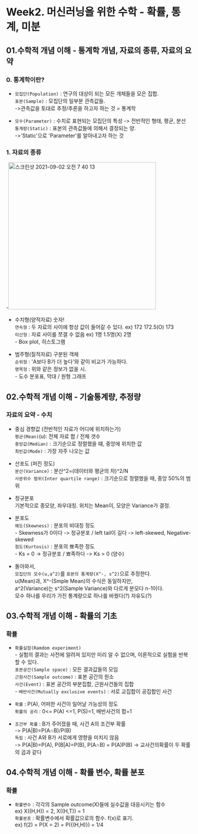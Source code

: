 # Week2. 머신러닝을 위한 수학 - 확률, 통계, 미분

## 01.수학적 개념 이해 - 통계학 개념, 자료의 종류, 자료의 요약

### 0. 통계학이란?
- `모집단(Population)` : 연구의 대상이 되는 모든 개체들을 모은 집합.
<br>`표본(Sample)` : 모집단의 일부분 관측값들.
<br>->관측값을 토대로 추정/추론을 하고자 하는 것 = 통계학

- `모수(Parameter)` : 수치로 표현되는 모집단의 특성 -> 전반적인 형태, 평균, 분산
<br>`통계량(Static)` : 표본의 관측값들에 의해서 결정되는 양.
<br>->'Static'으로 'Parameter'를 알아내고자 하는 것

### 1. 자료의 종류
-<img width="400" alt="스크린샷 2021-09-02 오전 7 40 13" src="https://user-images.githubusercontent.com/89369520/131754645-1422ec08-d4c0-4605-a20a-cecb47072c81.png">
- 수치형(양적자료) 숫자!
<br>`연속형` : 두 자료의 사이에 항상 값이 들어갈 수 있다. ex) 172 172.5(O) 173
<br>`이산형` : 자료 사이를 쪼갤 수 없음 ex) 1명 1.5명(X) 2명
<br>- Box plot, 히스토그램

- 범주형(질적자료) 구분된 객체
<br>`순위형` : 'A보다 B가 더 높다'와 같이 비교가 가능하다.
<br>`명목형` : 위와 같은 정보가 없을 시.
<br>- 도수 분포표, 막대 / 원형 그래프

## 02.수학적 개념 이해 - 기술통계량, 추정량

### 자료의 요약 - 수치
- 중심 경향값 (전반적인 자료가 어디에 위치하는가)
<br>`평균(Mean)`(u): 전체 자료 합 / 전체 갯수
<br>`중앙값(Median)` : 크기순으로 정렬했을 떄, 중앙에 위치한 값
<br>`최빈값(Mode)` : 가장 자주 나오는 값

- 산포도 (퍼진 정도)
<br>`분산(Variance)` : 분산^2=(데이터와 평균의 차)^2/N
<br>`사분위수 범위(Inter quartile range)` : 크기순으로 정렬했을 때, 중앙 50%의 범위

- 정규분포
<br>기본적으로 종모양, 좌우대칭. 위치는 Mean이, 모양은 Variance가 결정.

- 분포도
<br>`왜도(Skewness)` : 분포의 비대칭 정도
<br>- Skewness가 0이다 -> 정규분포 / left tail이 길다 -> left-skewed, Negative-skewed
<br>`첨도(Kurtosis)` : 분포의 뾰족한 정도
<br>- Ks = 0 -> 정규분포 / 뾰족하다 -> Ks > 0 (양수)

- 돌아와서,
<br>`모집단의 모수(u,a^2)`를 `표본의 통계량(X^-, s^2)`으로 추정한다.
<br>u(Mean)과, X^-(Smple Mean)의 수식은 동일하지만,
<br>a^2(Variance)는 s^2(Sample Variance)와 다르게 분모다 n-1이다.
<br>모수 하나를 우리가 가진 통계량으로 하나를 바꿨다(?) 자유도(?)

## 03.수학적 개념 이해 - 확률의 기초
### 확률
- `확률실험(Ramdom experiment)`
<br>- 실험의 결과는 사전에 알려져 있지만 미리 알 수 없으며, 이론적으로 실험을 반복할 수 있다.
<br>`표본공간(Sample space)` : 모든 결과값들의 모임
<br>`근원사건(Sample outcome)` : 표본 공간의 원소
<br>`사건(Event)` : 표본 공간의 부분집합, 근원사건들의 집합
<br>- `배반사건(Mutually exclusive events)` : 서로 교집합이 공집합인 사건

- `확률` : P(A), 어떠한 사건이 일어날 가능성의 정도
<br>`확률의 공리` : 0<= P(A) <=1, P(S)=1, 배반사건의 합=1

- `조건부 확률` : B가 주어졌을 때, 사건 A의 조건부 확률
<br>-> P(A|B)=P(A∩B)/P(B)
<br>`독립` : 사건 A와 B가 서로에게 영향을 미치지 않음
<br>-> P(A|B)=P(A), P(B|A)=P(B), P(A∩B) = P(A)P(B) -> 교사건의확률이 두 확률의 곱과 같다

## 04.수학적 개념 이해 - 확률 변수, 확률 분포
### 확률
- `확률변수` : 각각의 Sample outcome(X)들에 실수값을 대응시키는 함수
<br>ex) X((H,H)) = 2, X((H,T)) = 1
<br>`확률분포` : 확률변수에서 확률값으로의 함수. f(x)로 표기.
<br>ex) f(2) = P(X = 2) = P({(H,H)}) = 1/4









